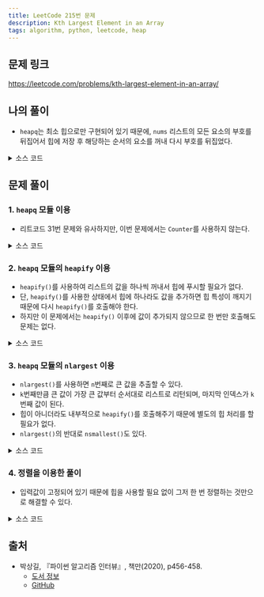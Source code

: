 ```yaml
---
title: LeetCode 215번 문제
description: Kth Largest Element in an Array
tags: algorithm, python, leetcode, heap
---
```


## 문제 링크

https://leetcode.com/problems/kth-largest-element-in-an-array/

## 나의 풀이

- `heapq`는 최소 힙으로만 구현되어 있기 때문에, `nums` 리스트의 모든 요소의 부호를 뒤집어서 힙에 저장 후 해당하는 순서의 요소를 꺼내 다시 부호를 뒤집었다.

<details>
<summary>소스 코드</summary>
<div markdown="1">

```python
import heapq
from typing import List


class MySolution1:
    def findKthLargest(self, nums: List[int], k: int) -> int:
        heap = []
        for i in range(len(nums)):
            heapq.heappush(heap, -nums[i])
        for _ in range(k-1):
            heapq.heappop(heap)
        return -heapq.heappop(heap)
```

</div>
</details>

## 문제 풀이

### 1. `heapq` 모듈 이용

- 리트코드 31번 문제와 유사하지만, 이번 문제에서는 `Counter`를 사용하지 않는다.

<details>
<summary>소스 코드</summary>
<div markdown="1">

```python
import heapq
from typing import List


class MySolution1:
    def findKthLargest(self, nums: List[int], k: int) -> int:
        heap = []
        for i in range(len(nums)):
            heapq.heappush(heap, -nums[i])
        for _ in range(k-1):
            heapq.heappop(heap)
        return -heapq.heappop(heap)
```

</div>
</details>

### 2. `heapq` 모듈의 `heapify` 이용

- `heapify()`를 사용하여 리스트의 값을 하나씩 꺼내서 힙에 푸시할 필요가 없다.
- 단, `heapify()`를 사용한 상태에서 힙에 하나라도 값을 추가하면 힙 특성이 깨지기 때문에 다시 `heapify()`를 호출해야 한다.
- 하지만 이 문제에서는 `heapify()` 이후에 값이 추가되지 않으므로 한 번만 호출해도 문제는 없다.

<details>
<summary>소스 코드</summary>
<div markdown="1">

```python
import heapq
from typing import List


class Solution2:
    def findKthLargest(self, nums: List[int], k: int) -> int:
        heapq.heapify(nums)

        for _ in range(len(nums) - k):
            heapq.heappop(nums)

        return heapq.heappop(nums)
```

</div>
</details>

### 3. `heapq` 모듈의 `nlargest` 이용

- `nlargest()`를 사용하면 `n`번째로 큰 값을 추출할 수 있다.
- `k`번째만큼 큰 값이 가장 큰 값부터 순서대로 리스트로 리턴되며, 마지막 인덱스가 `k`번째 값이 된다.
- 힙이 아니더라도 내부적으로 `heapify()`를 호출해주기 때문에 별도의 힙 처리를 할 필요가 없다.
- `nlargest()`의 반대로 `nsmallest()`도 있다.

<details>
<summary>소스 코드</summary>
<div markdown="1">

```python
import heapq
from typing import List


class Solution3:
    def findKthLargest(self, nums: List[int], k: int) -> int:
        return heapq.nlargest(k, nums)[-1]
```

</div>
</details>

### 4. 정렬을 이용한 풀이

- 입력값이 고정되어 있기 때문에 힙을 사용할 필요 없이 그저 한 번 정렬하는 것만으로 해결할 수 있다.

<details>
<summary>소스 코드</summary>
<div markdown="1">

```python
from typing import List


class Solution4:
    def findKthLargest(self, nums: List[int], k: int) -> int:
        # nums.sort()
        # return nums[-k]
        return sorted(nums, reverse=True)[k - 1]
```

</div>
</details>

## 출처

- 박상길, 『파이썬 알고리즘 인터뷰』, 책만(2020), p456-458.
  - [도서 정보](https://www.onlybook.co.kr/entry/algorithm-interview)
  - [GitHub](https://github.com/onlybooks/algorithm-interview)
